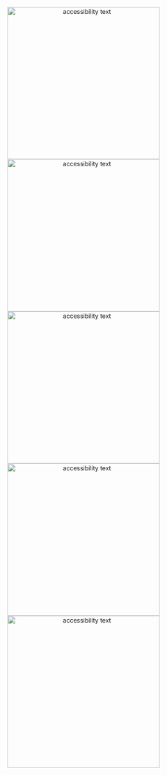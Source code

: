
<p align="center">
  <img src="https://i.ibb.co/K6mKNvb/Screenshot-2020-12-14-06-33-40-617-com-fdev-yukedukasi.png" width="350" alt="accessibility text">
  <img src="https://i.ibb.co/PmmbD3n/Screenshot-2020-12-14-06-33-49-087-com-fdev-yukedukasi.png" width="350" alt="accessibility text">
  <img src="https://i.ibb.co/JcVLK8S/Screenshot-2020-12-14-06-34-00-843-com-fdev-yukedukasi.png" width="350" alt="accessibility text">
  <img src="https://i.ibb.co/BsM1sy1/Screenshot-2020-12-14-06-34-08-677-com-fdev-yukedukasi.png" width="350" alt="accessibility text">
  <img src="https://i.ibb.co/CsmxXSQ/Screenshot-2020-12-14-06-34-18-259-com-fdev-yukedukasi.png" width="350" alt="accessibility text">
</p>
